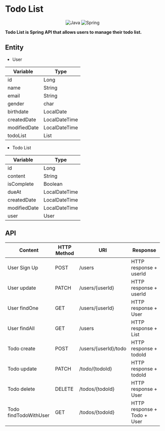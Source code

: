 # Todo List
<div align="center">
    <img src="https://img.shields.io/badge/java-%23ED8B00.svg?style=for-the-badge&logo=java&logoColor=white" alt="Java">
    <img src="https://img.shields.io/badge/spring-%236DB33F.svg?style=for-the-badge&logo=spring&logoColor=white" alt="Spring">
</div>

**Todo List is Spring API that allows users to manage their todo list.**

## Entity
- User

| Variable     | Type          |
|--------------|---------------|
| id           | Long          |
| name         | String        |
| email        | String        |
| gender       | char          |
| birthdate    | LocalDate     |
| createdDate  | LocalDateTime |
| modifiedDate | LocalDateTime |
| todoList     | List<Todo>    |

- Todo List

| Variable     | Type          |
|--------------|---------------|
| id           | Long          |
| content      | String        |
| isComplete   | Boolean       |
| dueAt        | LocalDateTime |
| createdDate  | LocalDateTime |
| modifiedDate | LocalDateTime |
| user         | User          |

## API

| Content               | HTTP Method | URI                  | Response                    |
|-----------------------|-------------|----------------------|-----------------------------|
| User Sign Up          | POST        | /users               | HTTP response + userId      |
| User update           | PATCH       | /users/{userId}      | HTTP response + userId      |
| User findOne          | GET         | /users/{userId}      | HTTP response + User        |
| User findAll          | GET         | /users               | HTTP response + List<User>  |
| Todo create           | POST        | /users/{userId}/todo | HTTP response + todoId      |
| Todo update           | PATCH       | /todo/{todoId}       | HTTP response + todoId      |
| Todo delete           | DELETE      | /todos/{todoId}      | HTTP response + User        |
| Todo findTodoWithUser | GET         | /todos/{todoId}      | HTTP response + Todo + User |
